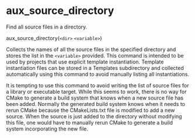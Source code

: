   

# aux_source_directory  
Find all source files in a directory.  

aux_source_directory(```<dir>``` ```<variable>```)

  

Collects the names of all the source files in the specified directory
and stores the list in the ```<variable>``` provided.  This command is
intended to be used by projects that use explicit template
instantiation.  Template instantiation files can be stored in a
Templates subdirectory and collected automatically using this
command to avoid manually listing all instantiations.  

It is tempting to use this command to avoid writing the list of source
files for a library or executable target.  While this seems to work,
there is no way for CMake to generate a build system that knows when a
new source file has been added.  Normally the generated build system
knows when it needs to rerun CMake because the CMakeLists.txt file is
modified to add a new source.  When the source is just added to the
directory without modifying this file, one would have to manually
rerun CMake to generate a build system incorporating the new file.  

